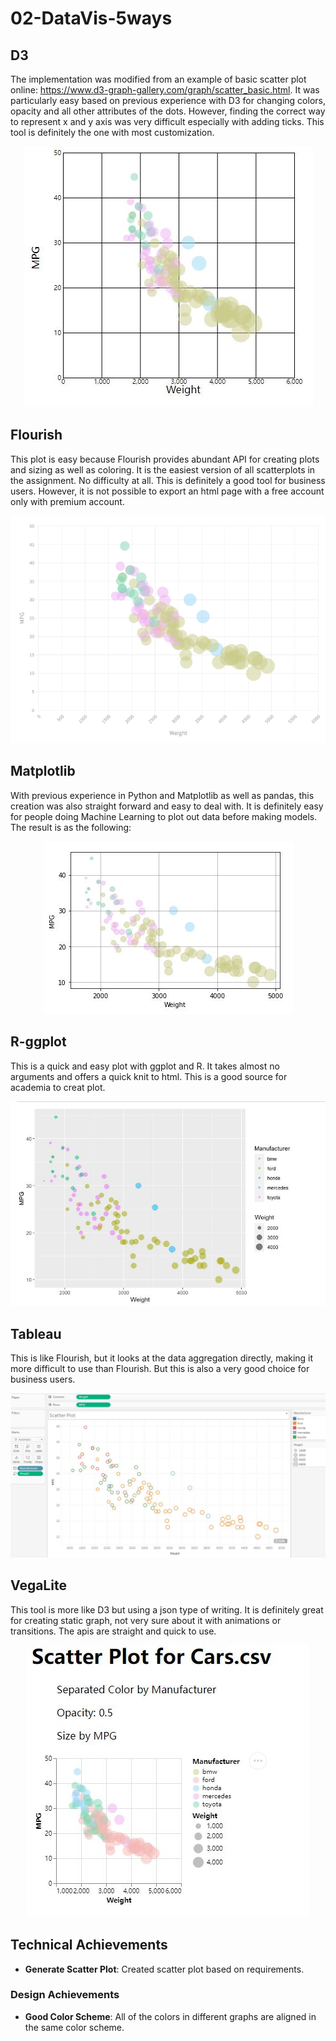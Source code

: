 # 02-DataVis-5ways

## D3

The implementation was modified from an example of basic scatter plot online: https://www.d3-graph-gallery.com/graph/scatter_basic.html. It was particularly easy based on previous experience with D3 for changing colors, opacity and all other attributes of the dots. However, finding the correct way to represent x and y axis was very difficult especially with adding ticks. This tool is definitely the one with most customization. 

<div style="text-align:center;">
<img src="./img/scatterplot-d3.JPG">
</div>

## Flourish

This plot is easy because Flourish provides abundant API for creating plots and sizing as well as coloring. It is the easiest version of all scatterplots in the assignment. No difficulty at all. This is definitely a good tool for business users. However, it is not possible to export an html page with a free account only with premium account.

<div style="text-align:center;">
<img src="./img/scatterplot-flourish.png">
</div>

## Matplotlib

With previous experience in Python and Matplotlib as well as pandas, this creation was also straight forward and easy to deal with. It is definitely easy for people doing Machine Learning to plot out data before making models. The result is as the following:

<div style="text-align:center;">
<img src="./img/scatterplot-python.JPG">
</div>

## R-ggplot

This is a quick and easy plot with ggplot and R. It takes almost no arguments and offers a quick knit to html. This is a good source for academia to creat plot.

<div style="text-align:center;">
<img src="./img/scatterplot-R.JPG">
</div>

## Tableau

This is like Flourish, but it looks at the data aggregation directly, making it more difficult to use than Flourish. But this is also a very good choice for business users.

<div style="text-align:center;">
<img src="./img/scatterplot-Tableau.JPG">
</div>

## VegaLite

This tool is more like D3 but using a json type of writing. It is definitely great for creating static graph, not very sure about it with animations or transitions. The apis are straight and quick to use. 

<div style="text-align:center;">
<img src="./img/scatterplot-vega.JPG">
</div>

## Technical Achievements
- **Generate Scatter Plot**: Created scatter plot based on requirements. 

### Design Achievements
- **Good Color Scheme**: All of the colors in different graphs are aligned in the same color scheme.

